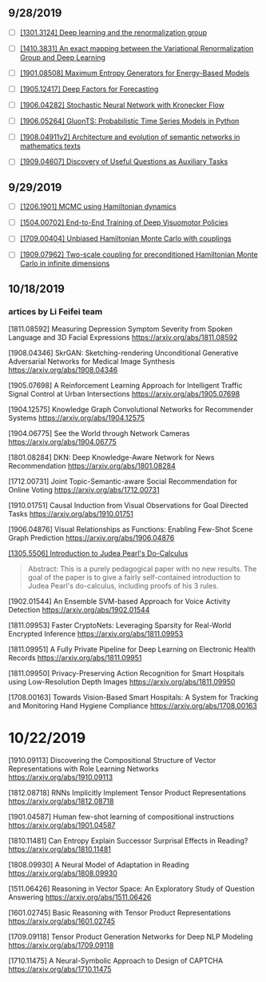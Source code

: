 ## 9/28/2019

- [ ] [[1301.3124] Deep learning and the renormalization group](https://arxiv.org/abs/1301.3124)

- [ ] [[1410.3831] An exact mapping between the Variational Renormalization Group and Deep Learning](https://arxiv.org/abs/1410.3831)

- [ ] [[1901.08508] Maximum Entropy Generators for Energy-Based Models](https://arxiv.org/abs/1901.08508)

- [ ] [[1905.12417] Deep Factors for Forecasting](https://arxiv.org/abs/1905.12417)

- [ ] [[1906.04282] Stochastic Neural Network with Kronecker Flow](https://arxiv.org/abs/1906.04282)

- [ ] [[1906.05264] GluonTS: Probabilistic Time Series Models in Python](https://arxiv.org/abs/1906.05264)

- [ ] [[1908.04911v2] Architecture and evolution of semantic networks in mathematics texts](https://arxiv.org/abs/1908.04911v2)

- [ ] [[1909.04607] Discovery of Useful Questions as Auxiliary Tasks](https://arxiv.org/abs/1909.04607)


## 9/29/2019

- [ ] [[1206.1901] MCMC using Hamiltonian dynamics](https://arxiv.org/abs/1206.1901)

- [ ] [[1504.00702] End-to-End Training of Deep Visuomotor Policies](https://arxiv.org/abs/1504.00702)

- [ ] [[1709.00404] Unbiased Hamiltonian Monte Carlo with couplings](https://arxiv.org/abs/1709.00404)

- [ ] [[1909.07962] Two-scale coupling for preconditioned Hamiltonian Monte Carlo in infinite dimensions](https://arxiv.org/abs/1909.07962)



## 10/18/2019

### artices by Li Feifei team

[1811.08592] Measuring Depression Symptom Severity from Spoken Language and 3D Facial Expressions
https://arxiv.org/abs/1811.08592

[1908.04346] SkrGAN: Sketching-rendering Unconditional Generative Adversarial Networks for Medical Image Synthesis
https://arxiv.org/abs/1908.04346

[1905.07698] A Reinforcement Learning Approach for Intelligent Traffic Signal Control at Urban Intersections
https://arxiv.org/abs/1905.07698

[1904.12575] Knowledge Graph Convolutional Networks for Recommender Systems
https://arxiv.org/abs/1904.12575

[1904.06775] See the World through Network Cameras
https://arxiv.org/abs/1904.06775

[1801.08284] DKN: Deep Knowledge-Aware Network for News Recommendation
https://arxiv.org/abs/1801.08284

[1712.00731] Joint Topic-Semantic-aware Social Recommendation for Online Voting
https://arxiv.org/abs/1712.00731

[1910.01751] Causal Induction from Visual Observations for Goal Directed Tasks
https://arxiv.org/abs/1910.01751

[1906.04876] Visual Relationships as Functions: Enabling Few-Shot Scene Graph Prediction
https://arxiv.org/abs/1906.04876


[[1305.5506] Introduction to Judea Pearl's Do-Calculus](https://arxiv.org/abs/1305.5506)

> Abstract: This is a purely pedagogical paper with no new results. The goal of the paper is to give a fairly self-contained introduction to Judea Pearl's do-calculus, including proofs of his 3 rules.


[1902.01544] An Ensemble SVM-based Approach for Voice Activity Detection
https://arxiv.org/abs/1902.01544

[1811.09953] Faster CryptoNets: Leveraging Sparsity for Real-World Encrypted Inference
https://arxiv.org/abs/1811.09953

[1811.09951] A Fully Private Pipeline for Deep Learning on Electronic Health Records
https://arxiv.org/abs/1811.09951

[1811.09950] Privacy-Preserving Action Recognition for Smart Hospitals using Low-Resolution Depth Images
https://arxiv.org/abs/1811.09950

[1708.00163] Towards Vision-Based Smart Hospitals: A System for Tracking and Monitoring Hand Hygiene Compliance
https://arxiv.org/abs/1708.00163


# 10/22/2019

[1910.09113] Discovering the Compositional Structure of Vector Representations with Role Learning Networks
https://arxiv.org/abs/1910.09113

[1812.08718] RNNs Implicitly Implement Tensor Product Representations
https://arxiv.org/abs/1812.08718

[1901.04587] Human few-shot learning of compositional instructions
https://arxiv.org/abs/1901.04587

[1810.11481] Can Entropy Explain Successor Surprisal Effects in Reading?
https://arxiv.org/abs/1810.11481

[1808.09930] A Neural Model of Adaptation in Reading
https://arxiv.org/abs/1808.09930

[1511.06426] Reasoning in Vector Space: An Exploratory Study of Question Answering
https://arxiv.org/abs/1511.06426

[1601.02745] Basic Reasoning with Tensor Product Representations
https://arxiv.org/abs/1601.02745

[1709.09118] Tensor Product Generation Networks for Deep NLP Modeling
https://arxiv.org/abs/1709.09118

[1710.11475] A Neural-Symbolic Approach to Design of CAPTCHA
https://arxiv.org/abs/1710.11475

